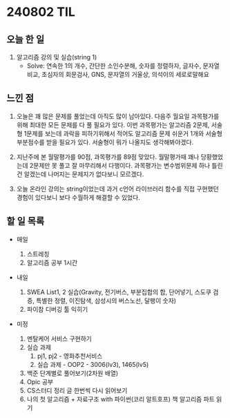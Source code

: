 # 240802 TIL

## 오늘 한 일
1. 알고리즘 강의 및 실습(string 1)
    - Solve: 연속한 1의 개수, 간단한 소인수분해, 숫자를 정렬하자, 글자수, 문자열비교, 초심자의 회문검사, GNS, 문자열의 거울상, 의석이의 세로로말해요

## 느낀 점
1. 오늘은 꽤 많은 문제를 풀었는데 아직도 많이 남아있다. 다음주 월요일 과목평가를 위해 최대한 모든 문제를 다 풀 필요가 있다. 이번 과목평가는 알고리즘 2문제, 서술형 1문제를 보는데 과락을 피하기위해서 적어도 알고리즘 문제 쉬운거 1개와 서술형 부분점수를 받을 필요가 있다. 서술형이 뭐가 나올지도 생각해봐야겠다.

2. 지난주에 본 월말평가를 90점, 과목평가를 89점 맞았다. 월말평가때 꽤나 당황했었는데 2문제만 못 풀고 잘 마무리해서 다행이다. 과목평가는 변수범위문제 하나 틀린건 알겠는데 나머지는 문제지가 없다보니 모르겠다.

3. 오늘 온라인 강의는 string이었는데 과거 c언어 라이브러리 함수를 직접 구현했던 경험이 있다보니 보다 수월하게 해결할 수 있었다.
   
## 할 일 목록
 - 매일
    1. 스트레칭
    2. 알고리즘 공부 1시간

 - 내일
    1. SWEA List1, 2 실습(Gravity, 전기버스, 부분집합의 합, 단어넣기, 스도쿠 검증, 특별한 정렬, 이진탐색, 삼성시의 버스노선, 달팽이 숫자)
    2. 파이참 디버깅 툴 익히기

 - 미정
    1. 멘탈케어 서비스 구현하기
    2. 실습 과제
        1. pj1, pj2 - 영화추천서비스
        2. 실습 과제 - OOP2 - 3006(lv3), 1465(lv5)
    3. 백준 단계별로 풀어보기(2차원 배열)
    4. Opic 공부
    5. CS스터디 정리 글 한번씩 다시 읽어보기
    6. 나의 첫 알고리즘 + 자료구조 with 파이썬(코리 알트호프) 책 알고리즘 파트 읽기